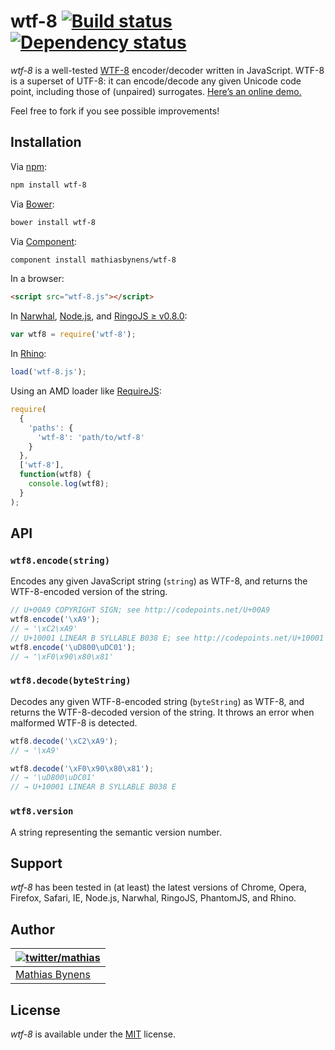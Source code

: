 # wtf-8 [![Build status](https://travis-ci.org/mathiasbynens/wtf-8.svg?branch=master)](https://travis-ci.org/mathiasbynens/wtf-8) [![Dependency status](https://gemnasium.com/mathiasbynens/wtf-8.svg)](https://gemnasium.com/mathiasbynens/wtf-8)

_wtf-8_ is a well-tested [WTF-8](https://simonsapin.github.io/wtf-8/) encoder/decoder written in JavaScript. WTF-8 is a superset of UTF-8: it can encode/decode any given Unicode code point, including those of (unpaired) surrogates. [Here’s an online demo.](https://mothereff.in/wtf-8)

Feel free to fork if you see possible improvements!

## Installation

Via [npm](https://www.npmjs.com/):

```bash
npm install wtf-8
```

Via [Bower](http://bower.io/):

```bash
bower install wtf-8
```

Via [Component](https://github.com/component/component):

```bash
component install mathiasbynens/wtf-8
```

In a browser:

```html
<script src="wtf-8.js"></script>
```

In [Narwhal](http://narwhaljs.org/), [Node.js](https://nodejs.org/), and [RingoJS ≥ v0.8.0](http://ringojs.org/):

```js
var wtf8 = require('wtf-8');
```

In [Rhino](http://www.mozilla.org/rhino/):

```js
load('wtf-8.js');
```

Using an AMD loader like [RequireJS](http://requirejs.org/):

```js
require(
  {
    'paths': {
      'wtf-8': 'path/to/wtf-8'
    }
  },
  ['wtf-8'],
  function(wtf8) {
    console.log(wtf8);
  }
);
```

## API

### `wtf8.encode(string)`

Encodes any given JavaScript string (`string`) as WTF-8, and returns the WTF-8-encoded version of the string.

```js
// U+00A9 COPYRIGHT SIGN; see http://codepoints.net/U+00A9
wtf8.encode('\xA9');
// → '\xC2\xA9'
// U+10001 LINEAR B SYLLABLE B038 E; see http://codepoints.net/U+10001
wtf8.encode('\uD800\uDC01');
// → '\xF0\x90\x80\x81'
```

### `wtf8.decode(byteString)`

Decodes any given WTF-8-encoded string (`byteString`) as WTF-8, and returns the WTF-8-decoded version of the string. It throws an error when malformed WTF-8 is detected.

```js
wtf8.decode('\xC2\xA9');
// → '\xA9'

wtf8.decode('\xF0\x90\x80\x81');
// → '\uD800\uDC01'
// → U+10001 LINEAR B SYLLABLE B038 E
```

### `wtf8.version`

A string representing the semantic version number.

## Support

_wtf-8_ has been tested in (at least) the latest versions of Chrome, Opera, Firefox, Safari, IE, Node.js, Narwhal, RingoJS, PhantomJS, and Rhino.

## Author

| [![twitter/mathias](https://gravatar.com/avatar/24e08a9ea84deb17ae121074d0f17125?s=70)](https://twitter.com/mathias "Follow @mathias on Twitter") |
|---|
| [Mathias Bynens](https://mathiasbynens.be/) |

## License

_wtf-8_ is available under the [MIT](https://mths.be/mit) license.
